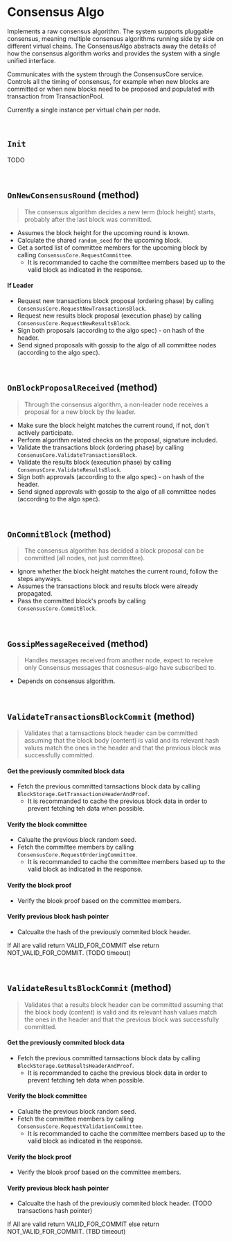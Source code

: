 # Consensus Algo

Implements a raw consensus algorithm. The system supports pluggable consensus, meaning multiple consensus algorithms running side by side on different virtual chains. The ConsensusAlgo abstracts away the details of how the consensus algorithm works and provides the system with a single unified interface.

Communicates with the system through the ConsensusCore service. Controls all the timing of consensus, for example when new blocks are committed or when new blocks need to be proposed and populated with transaction from TransactionPool.

Currently a single instance per virtual chain per node.

&nbsp;
## `Init` <!-- oded will finish -->

TODO

&nbsp;
## `OnNewConsensusRound` (method) <!-- tal can finish -->

> The consensus algorithm decides a new term (block height) starts, probably after the last block was committed.

* Assumes the block height for the upcoming round is known.
* Calculate the shared `random_seed` for the upcoming block.
* Get a sorted list of committee members for the upcoming block by calling `ConsensusCore.RequestCommittee`. 
  * It is recommanded to cache the committee members based up to the valid block as indicated in the response.


#### If Leader
* Request new transactions block proposal (ordering phase) by calling `ConsensusCore.RequestNewTransactionsBlock`.
* Request new results block proposal (execution phase) by calling `ConsensusCore.RequestNewResultsBlock`.
* Sign both proposals (according to the algo spec) - on hash of the header.
* Send signed proposals with gossip to the algo of all committee nodes (according to the algo spec).

&nbsp;
## `OnBlockProposalReceived` (method) <!-- tal can finish -->

> Through the consensus algorithm, a non-leader node receives a proposal for a new block by the leader.

* Make sure the block height matches the current round, if not, don't actively participate.
* Perform algorithm related checks on the proposal, signature included.
* Validate the transactions block (ordering phase) by calling `ConsenusCore.ValidateTransactionsBlock`.
* Validate the results block (execution phase) by calling `ConsenusCore.ValidateResultsBlock`.
* Sign both approvals (according to the algo spec) - on hash of the header.
* Send signed approvals with gossip to the algo of all committee nodes (according to the algo spec).

&nbsp;
## `OnCommitBlock` (method) <!-- tal can finish -->

> The consensus algorithm has decided a block proposal can be committed (all nodes, not just committee).

* Ignore whether the block height matches the current round, follow the steps anyways.
* Assumes the transactions block and results block were already propagated.
* Pass the committed block's proofs by calling `ConsensusCore.CommitBlock`.

&nbsp;
## `GossipMessageReceived` (method)

> Handles messages received from another node, expect to receive only Consensus messages that cosnesus-algo have subscribed to.

* Depends on consensus algorithm.

&nbsp;
## `ValidateTransactionsBlockCommit` (method)
> Validates that a tarnsactions block header can be committed assuming that the block body (content) is valid and its relevant hash values match the ones in the header and that the previous block was successfully committed.

#### Get the previously commited block data
* Fetch the previous committed tarnsactions block data by calling `BlockStorage.GetTransactionsHeaderAndProof`.
  * It is recommanded to cache the previous block data in order to prevent fetching teh data when possible.

#### Verify the block committee
* Calualte the previous block random seed.
* Fetch the committee members by calling `ConsensusCore.RequestOrderingCommittee`.
  * It is recommanded to cache the committee members based up to the valid block as indicated in the response.

#### Verify the block proof
* Verify the blook proof based on the committee members.

#### Verify previous block hash pointer
* Calcualte the hash of the previously commited block header.

If All are valid return VALID_FOR_COMMIT else return NOT_VALID_FOR_COMMIT. (TODO timeout)

&nbsp;
## `ValidateResultsBlockCommit` (method)
> Validates that a results block header can be committed assuming that the block body (content) is valid and its relevant hash values match the ones in the header and that the previous block was successfully committed.

#### Get the previously commited block data
* Fetch the previous committed tarnsactions block data by calling `BlockStorage.GetResultsHeaderAndProof`.
  * It is recommanded to cache the previous block data in order to prevent fetching teh data when possible.

#### Verify the block committee
* Calualte the previous block random seed.
* Fetch the committee members by calling `ConsensusCore.RequestValidationCommittee`.
  * It is recommanded to cache the committee members based up to the valid block as indicated in the response.

#### Verify the block proof
* Verify the blook proof based on the committee members.

#### Verify previous block hash pointer
* Calcualte the hash of the previously commited block header. (TODO transactions hash pointer)

If All are valid return VALID_FOR_COMMIT else return NOT_VALID_FOR_COMMIT. (TBD timeout)
